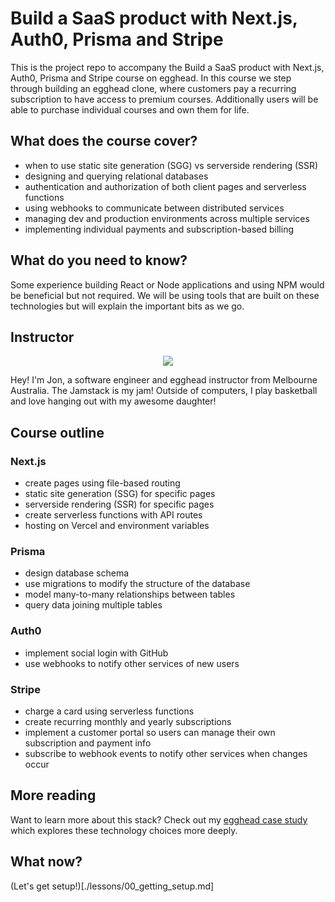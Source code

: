 # Build a SaaS product with Next.js, Auth0, Prisma and Stripe

This is the project repo to accompany the Build a SaaS product with Next.js, Auth0, Prisma and Stripe course on egghead. In this course we step through building an egghead clone, where customers pay a recurring subscription to have access to premium courses. Additionally users will be able to purchase individual courses and own them for life.

## What does the course cover?

- when to use static site generation (SGG) vs serverside rendering (SSR)
- designing and querying relational databases
- authentication and authorization of both client pages and serverless functions
- using webhooks to communicate between distributed services
- managing dev and production environments across multiple services
- implementing individual payments and subscription-based billing

## What do you need to know?

Some experience building React or Node applications and using NPM would be beneficial but not required. We will be using tools that are built on these technologies but will explain the important bits as we go.

## Instructor

<div align="center">
  <img src="https://avatars.githubusercontent.com/u/13792200?s=400&u=a4fe6e9e2a155e1f8e88cc261583c116d953d491&v=4" />
</div>

Hey! I'm Jon, a software engineer and egghead instructor from Melbourne Australia. The Jamstack is my jam! Outside of computers, I play basketball and love hanging out with my awesome daughter!

## Course outline

### Next.js

- create pages using file-based routing
- static site generation (SSG) for specific pages
- serverside rendering (SSR) for specific pages
- create serverless functions with API routes
- hosting on Vercel and environment variables

### Prisma

- design database schema
- use migrations to modify the structure of the database
- model many-to-many relationships between tables
- query data joining multiple tables

### Auth0

- implement social login with GitHub
- use webhooks to notify other services of new users

### Stripe

- charge a card using serverless functions
- create recurring monthly and yearly subscriptions
- implement a customer portal so users can manage their own subscription and payment info
- subscribe to webhook events to notify other services when changes occur

## More reading

Want to learn more about this stack? Check out my [egghead case study](https://egghead.io/blog/saas-app-with-nextjs-prisma-auth0-and-stripe) which explores these technology choices more deeply.

## What now?

(Let's get setup!)[./lessons/00_getting_setup.md]
